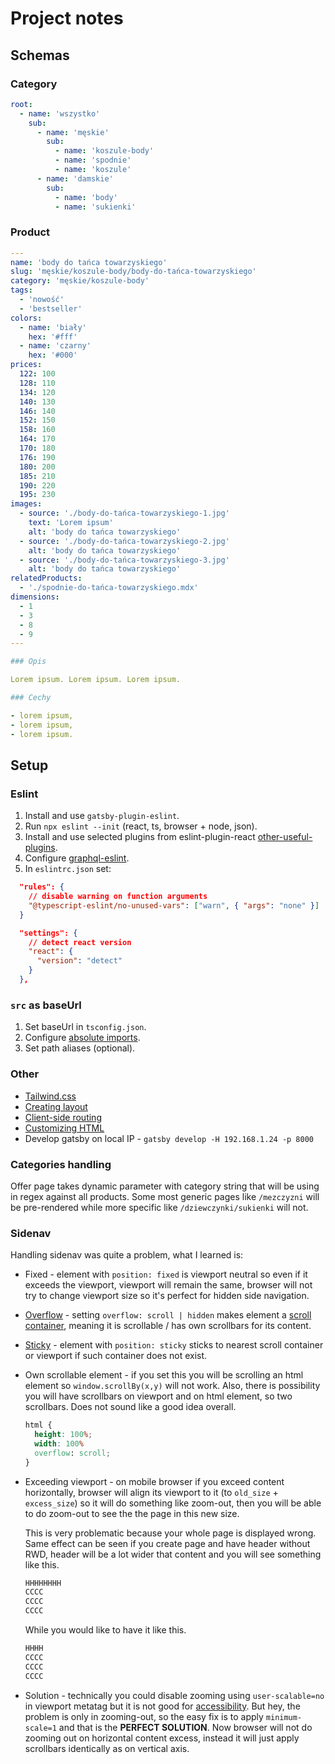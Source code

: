 # Project notes

## Schemas

### Category

```yaml
root:
  - name: 'wszystko'
    sub:
      - name: 'męskie'
        sub:
          - name: 'koszule-body'
          - name: 'spodnie'
          - name: 'koszule'
      - name: 'damskie'
        sub:
          - name: 'body'
          - name: 'sukienki'
```

### Product

```yaml
---
name: 'body do tańca towarzyskiego'
slug: 'męskie/koszule-body/body-do-tańca-towarzyskiego'
category: 'męskie/koszule-body'
tags:
  - 'nowość'
  - 'bestseller'
colors:
  - name: 'biały'
    hex: '#fff'
  - name: 'czarny'
    hex: '#000'
prices:
  122: 100
  128: 110
  134: 120
  140: 130
  146: 140
  152: 150
  158: 160
  164: 170
  170: 180
  176: 190
  180: 200
  185: 210
  190: 220
  195: 230
images:
  - source: './body-do-tańca-towarzyskiego-1.jpg'
    text: 'Lorem ipsum'
    alt: 'body do tańca towarzyskiego'
  - source: './body-do-tańca-towarzyskiego-2.jpg'
    alt: 'body do tańca towarzyskiego'
  - source: './body-do-tańca-towarzyskiego-3.jpg'
    alt: 'body do tańca towarzyskiego'
relatedProducts:
  - './spodnie-do-tańca-towarzyskiego.mdx'
dimensions:
  - 1
  - 3
  - 8
  - 9
---

### Opis

Lorem ipsum. Lorem ipsum. Lorem ipsum.

### Cechy

- lorem ipsum,
- lorem ipsum,
- lorem ipsum.
```

## Setup

### Eslint

1. Install and use `gatsby-plugin-eslint`.
1. Run `npx eslint --init` (react, ts, browser + node, json).
1. Install and use selected plugins from eslint-plugin-react [other-useful-plugins](https://www.npmjs.com/package/eslint-plugin-react#other-useful-plugins).
1. Configure [graphql-eslint](https://www.gatsbyjs.com/docs/how-to/local-development/graphql-typegen/#graphql-eslint).
1. In `eslintrc.json` set:

```json
  "rules": {
    // disable warning on function arguments
    "@typescript-eslint/no-unused-vars": ["warn", { "args": "none" }]
  }

  "settings": {
    // detect react version
    "react": {
      "version": "detect"
    }
  },
```

### `src` as baseUrl

1. Set baseUrl in `tsconfig.json`.
1. Configure [absolute imports](https://www.gatsbyjs.com/docs/how-to/custom-configuration/add-custom-webpack-config/#absolute-imports).
1. Set path aliases (optional).

### Other

- [Tailwind.css](https://tailwindcss.com/docs/guides/gatsby)
- [Creating layout](https://www.gatsbyjs.com/docs/how-to/routing/layout-components/#how-to-prevent-layout-components-from-unmounting)
- [Client-side routing](https://www.gatsbyjs.com/docs/reference/routing/file-system-route-api/#creating-client-only-routes)
- [Customizing HTML](https://www.gatsbyjs.com/docs/custom-html/)
- Develop gatsby on local IP - `gatsby develop -H 192.168.1.24 -p 8000`

### Categories handling

Offer page takes dynamic parameter with category string that will be using in regex against all products. Some most generic pages like `/mezczyzni` will be pre-rendered while more specific like `/dziewczynki/sukienki` will not.

### Sidenav

Handling sidenav was quite a problem, what I learned is:

- Fixed - element with `position: fixed` is viewport neutral so even if it exceeds the viewport, viewport will remain the same, browser will not try to change viewport size so it's perfect for hidden side navigation.
- [Overflow](https://developer.mozilla.org/en-US/docs/Learn/CSS/Building_blocks/Overflowing_content) - setting `overflow: scroll | hidden` makes element a [scroll container](https://developer.mozilla.org/en-US/docs/Glossary/Scroll_container), meaning it is scrollable / has own scrollbars for its content.
- [Sticky](https://developer.mozilla.org/en-US/docs/Web/CSS/position) - element with `position: sticky` sticks to nearest scroll container or viewport if such container does not exist.
- Own scrollable element - if you set this you will be scrolling an html element so `window.scrollBy(x,y)` will not work. Also, there is possibility you will have scrollbars on viewport and on html element, so two scrollbars. Does not sound like a good idea overall.

  ```css
  html {
    height: 100%;
    width: 100%
    overflow: scroll;
  }
  ```

- Exceeding viewport - on mobile browser if you exceed content horizontally, browser will align its viewport to it (to `old_size` + `excess_size`) so it will do something like zoom-out, then you will be able to do zoom-out to see the the page in this new size.

  This is very problematic because your whole page is displayed wrong. Same effect can be seen if you create page and have header without RWD, header will be a lot wider that content and you will see something like this.

  ```txt
  HHHHHHHH
  CCCC
  CCCC
  CCCC
  ```

  While you would like to have it like this.

  ```txt
  HHHH
  CCCC
  CCCC
  CCCC
  ```

- Solution - technically you could disable zooming using `user-scalable=no` in viewport metatag but it is not good for [accessibility](https://www.boia.org/blog/web-accessibility-tips-dont-disable-zooming-yes-even-on-mobile). But hey, the problem is only in zooming-out, so the easy fix is to apply `minimum-scale=1` and that is the **PERFECT SOLUTION**. Now browser will not do zooming out on horizontal content excess, instead it will just apply scrollbars identically as on vertical axis.
